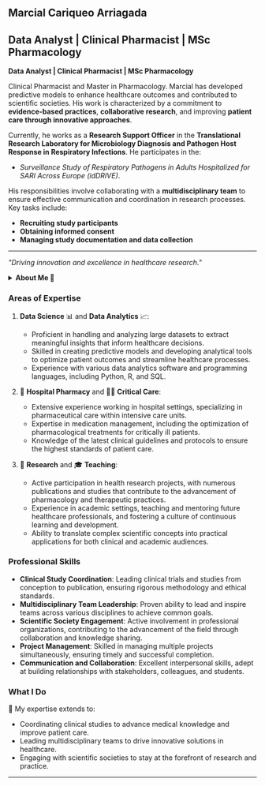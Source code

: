 
## Marcial Cariqueo Arriagada
Data Analyst | Clinical Pharmacist | MSc Pharmacology
---

**Data Analyst | Clinical Pharmacist | MSc Pharmacology**  

Clinical Pharmacist and Master in Pharmacology. Marcial has developed predictive models to enhance healthcare outcomes and contributed to scientific societies. His work is characterized by a commitment to **evidence-based practices**, **collaborative research**, and improving **patient care through innovative approaches**.

Currently, he works as a **Research Support Officer** in the **Translational Research Laboratory for Microbiology Diagnosis and Pathogen Host Response in Respiratory Infections**. He participates in the:

- *Surveillance Study of Respiratory Pathogens in Adults Hospitalized for SARI Across Europe (idDRIVE)*.  

His responsibilities involve collaborating with a **multidisciplinary team** to ensure effective communication and coordination in research processes. Key tasks include:

- **Recruiting study participants**  
- **Obtaining informed consent**  
- **Managing study documentation and data collection**  

---
*"Driving innovation and excellence in healthcare research."*


<details>
   <summary>
      <strong>
         About Me 🚀
      </strong>
   </summary>

  With over a decade of professional experience as a pharmacist and a Master's degree in Pharmacology, I have built a robust career spanning multiple domains including hospital pharmacy, critical care, data science, research, and teaching. My career is marked by a commitment to improving healthcare through evidence-based practices, innovative research, and collaborative efforts. I have a proven track record in coordinating clinical studies, leading multidisciplinary teams, and contributing to scientific societies, all of which underscore my dedication to advancing the field of health research.

</details>


### Areas of Expertise

1. **Data Science** 📊 and **Data Analytics** 📈:

   - Proficient in handling and analyzing large datasets to extract meaningful insights that inform healthcare decisions.
   - Skilled in creating predictive models and developing analytical tools to optimize patient outcomes and streamline healthcare processes.
   - Experience with various data analytics software and programming languages, including Python, R, and SQL.

2. 🏥 **Hospital Pharmacy** and 🧑‍⚕️ **Critical Care**:

   - Extensive experience working in hospital settings, specializing in pharmaceutical care within intensive care units.
   - Expertise in medication management, including the optimization of pharmacological treatments for critically ill patients.
   - Knowledge of the latest clinical guidelines and protocols to ensure the highest standards of patient care.

3. 🔬 **Research** and 🎓 **Teaching**:

   - Active participation in health research projects, with numerous publications and studies that contribute to the advancement of pharmacology and therapeutic practices.
   - Experience in academic settings, teaching and mentoring future healthcare professionals, and fostering a culture of continuous learning and development.
   - Ability to translate complex scientific concepts into practical applications for both clinical and academic audiences.

### Professional Skills

- **Clinical Study Coordination**: Leading clinical trials and studies from conception to publication, ensuring rigorous methodology and ethical standards.
- **Multidisciplinary Team Leadership**: Proven ability to lead and inspire teams across various disciplines to achieve common goals.
- **Scientific Society Engagement**: Active involvement in professional organizations, contributing to the advancement of the field through collaboration and knowledge sharing.
- **Project Management**: Skilled in managing multiple projects simultaneously, ensuring timely and successful completion.
- **Communication and Collaboration**: Excellent interpersonal skills, adept at building relationships with stakeholders, colleagues, and students.

### What I Do

🔗 My expertise extends to:

- Coordinating clinical studies to advance medical knowledge and improve patient care.
- Leading multidisciplinary teams to drive innovative solutions in healthcare.
- Engaging with scientific societies to stay at the forefront of research and practice.

---


